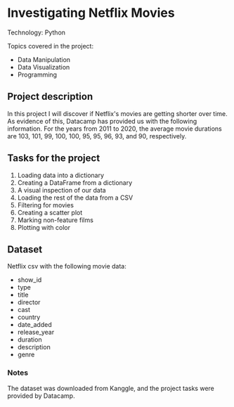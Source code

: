 # Investigating Netflix Movies

Technology: Python

Topics covered in the project:

* Data Manipulation
* Data Visualization
* Programming

## Project description

In this project I will discover if Netflix's movies are getting shorter over time. As evidence of this, Datacamp has provided us with the following information. 
For the years from 2011 to 2020, the average movie durations are 103, 101, 99, 100, 100, 95, 95, 96, 93, and 90, respectively.

## Tasks for the project

1. Loading data into a dictionary
2. Creating a DataFrame from a dictionary
3. A visual inspection of our data
4. Loading the rest of the data from a CSV
5. Filtering for movies
6. Creating a scatter plot
7. Marking non-feature films
8. Plotting with color

## Dataset

Netflix csv with the following movie data:

* show_id
* type
* title
* director
* cast
* country
* date_added
* release_year
* duration
* description
* genre

### Notes

The dataset was downloaded from Kanggle, and the project tasks were provided by Datacamp.
